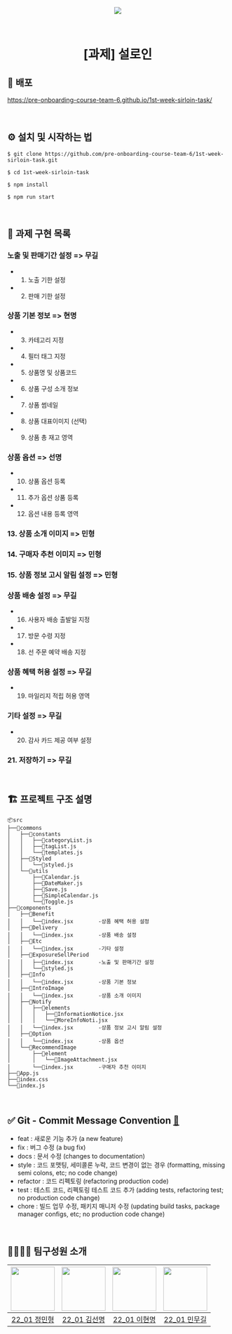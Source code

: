 <p align="middle" >
  <img src="https://user-images.githubusercontent.com/24728385/148955263-b3a0e063-6950-46f2-82e9-1fcabc24e19e.jpeg"/>
</p>
<br/>
<h1 align="middle">[과제] 설로인</h1>

## 🔗 배포

https://pre-onboarding-course-team-6.github.io/1st-week-sirloin-task/

<br>

## ⚙️ 설치 및 시작하는 법

```
$ git clone https://github.com/pre-onboarding-course-team-6/1st-week-sirloin-task.git

$ cd 1st-week-sirloin-task

$ npm install

$ npm run start
```

<br>

## 🏹 과제 구현 목록

### 노출 및 판매기간 설정 => 무길

- 1. 노출 기한 설정
- 2. 판매 기한 설정

### 상품 기본 정보 => 현명

- 3. 카테고리 지정
- 4. 필터 태그 지정
- 5. 상품명 및 상품코드
- 6. 상품 구성 소개 정보
- 7. 상품 썸네일
- 8. 상품 대표이미지 (선택)
- 9. 상품 총 재고 영역

### 상품 옵션 => 선명

- 10. 상품 옵션 등록
- 11. 추가 옵션 상품 등록
- 12. 옵션 내용 등록 영역

### 13. 상품 소개 이미지 => 민형

### 14. 구매자 추천 이미지 => 민형

### 15. 상품 정보 고시 알림 설정 => 민형

### 상품 배송 설정 => 무길

- 16. 사용자 배송 출발일 지정
- 17. 방문 수령 지정
- 18. 선 주문 예약 배송 지정

### 상품 혜택 허용 설정 => 무길

- 19. 마일리지 적립 허용 영역

### 기타 설정 => 무길

- 20. 감사 카드 제공 여부 설정

### 21. 저장하기 => 무길

<br>

## 🏗 프로젝트 구조 설명

```
📦src
├──📂commons
│   ├──📂constants
│   │   ├──📜categoryList.js
│   │   ├──📜tagList.js
│   │   └──📜templates.js
│   ├──📂Styled
│   │   └──📜styled.js
│   └──📂utils
│       ├──📜Calendar.js
│       ├──📜DateMaker.js
│       ├──📜Save.js
│       ├──📜SimpleCalendar.js
│       └──📜Toggle.js
├──📂components
│   ├──📂Benefit
│   │   └──📜index.jsx        -상품 혜택 허용 설정
│   ├──📂Delivery
│   │   └──📜index.jsx        -상품 배송 설정
│   ├──📂Etc
│   │   └──📜index.jsx        -기타 설정
│   ├──📂ExposureSellPeriod
│   │   ├──📜index.jsx        -노출 및 판매기간 설정
│   │   └──📜styled.js
│   ├──📂Info
│   │   └──📜index.jsx        -상품 기본 정보
│   ├──📂IntroImage
│   │   └──📜index.jsx        -상품 소개 이미지
│   ├──📂Notify
│   │   ├──📂elements
│   │   │   ├──📜InformationNotice.jsx
│   │   │   └──📜MoreInfoNoti.jsx
│   │   └──📜index.jsx        -상품 정보 고시 알림 설정
│   ├──📂Option
│   │   └──📜index.jsx        -상품 옵션
│   └──📂RecommendImage
│       ├──📂element
│       │   └──📜ImageAttachment.jsx
│       └──📜index.jsx        -구매자 추천 이미지
├──📜App.js
├──📜index.css
└──📜index.js
```

<br>

## ✅ Git - Commit Message Convention [🔗](https://webruden.tistory.com/486)

- feat : 새로운 기능 추가 (a new feature)
- fix : 버그 수정 (a bug fix)
- docs : 문서 수정 (changes to documentation)
- style : 코드 포맷팅, 세미콜론 누락, 코드 변경이 없는 경우 (formatting, missing semi colons, etc; no code change)
- refactor : 코드 리펙토링 (refactoring production code)
- test : 테스트 코드, 리펙토링 테스트 코드 추가 (adding tests, refactoring test; no production code change)
- chore : 빌드 업무 수정, 패키지 매니저 수정 (updating build tasks, package manager configs, etc; no production code change)

<br>

## 👨‍👨‍👦‍👦 팀구성원 소개

| [<img src="https://github.com/minbr0ther.png" width="100px">](https://github.com/minbr0ther) | [<img src="https://github.com/BGM-109.png" width="100px">](https://github.com/BGM-109) | [<img src="https://github.com/wiseeee.png" width="100px">](https://github.com/wiseeee) | [<img src="https://github.com/gilmujjang.png" width="100px">](https://github.com/gilmujjang) |
| :------------------------------------------------------------------------------------------: | :------------------------------------------------------------------------------------: | :------------------------------------------------------------------------------------: | :------------------------------------------------------------------------------------------: |
|                        [22_01 정민형](https://github.com/minbr0ther)                         |                       [22_01 김선명](https://github.com/BGM-109)                       |                       [22_01 이현명](https://github.com/wiseeee)                       |                        [22_01 민무길](https://github.com/gilmujjang)                         |
